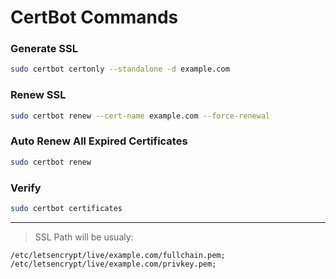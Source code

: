 # CertBot Commands

### Generate SSL
```bash
sudo certbot certonly --standalone -d example.com
```

### Renew SSL
```bash
sudo certbot renew --cert-name example.com --force-renewal
```

### Auto Renew All Expired Certificates
```bash
sudo certbot renew
```

### Verify
```bash
sudo certbot certificates
```

<hr/>

> SSL Path will be usualy:
``` 
/etc/letsencrypt/live/example.com/fullchain.pem;
/etc/letsencrypt/live/example.com/privkey.pem;
```